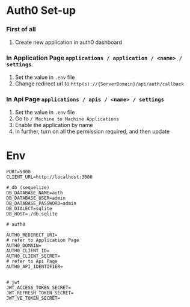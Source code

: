 # Auth0 Set-up

### First of all

1. Create new application in auth0 dashboard

### In Application Page `applications / application / <name> / settings`

1. Set the value in `.env` file
2. Change redirect url to `http(s)://{ServerDomain}/api/auth/callback`

### In Api Page `applications / apis / <name> / settings`

1. Set the value in `.env` file
2. Go to `/ Machine to Machine Applications`
3. Enable the application by name
4. In further, turn on all the permission required, and then update

# Env

```
PORT=5000
CLIENT_URL=http://localhost:3000

# db (sequelize)
DB_DATABASE_NAME=auth
DB_DATABASE_USER=admin
DB_DATABASE_PASSWORD=admin
DB_DIALECT=sqlite
DB_HOST=./db.sqlite

# auth0

AUTH0_REDIRECT_URI=
# refer to Application Page
AUTH0_DOMAIN=
AUTH0_CLIENT_ID=
AUTH0_CLIENT_SECRET=
# refer to Api Page
AUTH0_API_IDENTIFIER=


# jwt
JWT_ACCESS_TOKEN_SECRET=
JWT_REFRESH_TOKEN_SECRET=
JWT_VE_TOKEN_SECRET=
```
